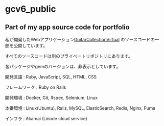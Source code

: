# gcv6_public
## Part of my app source code for portfolio

私が開発したWebアプリケーション[GuitarCollectionVirtual](https://guita-cv.com) のソースコードの一部を公開しています。

すべてのソースコードは別のプライベートリポジトリにあります。

各パッケージやgemのバージョンは、非表示としています。

開発言語
: Ruby, JavaScript, SQL, HTML, CSS

フレームワーク
: Ruby on Rails

開発環境
: Docker, Git, Rspec, Selenium, Linux

本番環境
: Linux(Ubuntu), Rails, MySQL, ElasticSearch, Redis, Nginx, Puma

インフラ
: Akamai (Linode cloud service)
